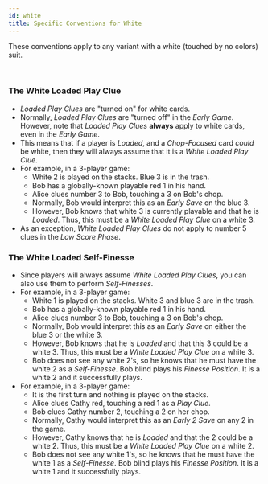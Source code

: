 ```yaml
---
id: white
title: Specific Conventions for White
---
```


These conventions apply to any variant with a white (touched by no colors) suit.

<br />

### The White Loaded Play Clue

- *Loaded Play Clues* are "turned on" for white cards.
- Normally, *Loaded Play Clues* are "turned off" in the *Early Game*. However, note that *Loaded Play Clues* **always** apply to white cards, even in the *Early Game*.
- This means that if a player is *Loaded*, and a *Chop-Focused* card *could* be white, then they will always assume that it is a *White Loaded Play Clue*.
- For example, in a 3-player game:
  - White 2 is played on the stacks. Blue 3 is in the trash.
  - Bob has a globally-known playable red 1 in his hand.
  - Alice clues number 3 to Bob, touching a 3 on Bob's chop.
  - Normally, Bob would interpret this as an *Early Save* on the blue 3.
  - However, Bob knows that white 3 is currently playable and that he is *Loaded*. Thus, this must be a *White Loaded Play Clue* on a white 3.
- As an exception, *White Loaded Play Clues* do not apply to number 5 clues in the *Low Score Phase*.

### The White Loaded Self-Finesse

- Since players will always assume *White Loaded Play Clues*, you can also use them to perform *Self-Finesses*.
- For example, in a 3-player game:
  - White 1 is played on the stacks. White 3 and blue 3 are in the trash.
  - Bob has a globally-known playable red 1 in his hand.
  - Alice clues number 3 to Bob, touching a 3 on Bob's chop.
  - Normally, Bob would interpret this as an *Early Save* on either the blue 3 or the white 3.
  - However, Bob knows that he is *Loaded* and that this 3 could be a white 3. Thus, this must be a *White Loaded Play Clue* on a white 3.
  - Bob does not see any white 2's, so he knows that he must have the white 2 as a *Self-Finesse*. Bob blind plays his *Finesse Position*. It is a white 2 and it successfully plays.
- For example, in a 3-player game:
  - It is the first turn and nothing is played on the stacks.
  - Alice clues Cathy red, touching a red 1 as a *Play Clue*.
  - Bob clues Cathy number 2, touching a 2 on her chop.
  - Normally, Cathy would interpret this as an *Early 2 Save* on any 2 in the game.
  - However, Cathy knows that he is *Loaded* and that the 2 could be a white 2. Thus, this must be a *White Loaded Play Clue* on a white 2.
  - Bob does not see any white 1's, so he knows that he must have the white 1 as a *Self-Finesse*. Bob blind plays his *Finesse Position*. It is a white 1 and it successfully plays.
